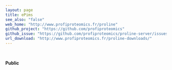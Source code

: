 ```yaml
---
layout: page
title: ePims
see_also: "false"
web_home: "http://www.profiproteomics.fr/proline"
github_project: "https://github.com/profiproteomics"
github_issue: "https://github.com/profiproteomics/proline-server/issues"
url_download: "http://www.profiproteomics.fr/proline-downloads/"
---
```

<br>

**Public**   

